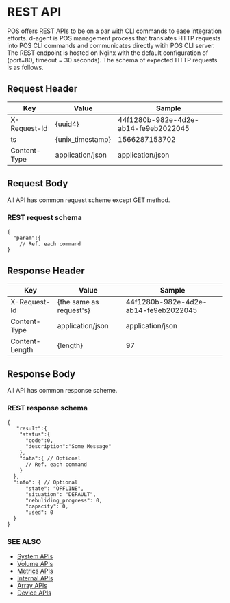 # REST API
POS offers REST APIs to be on a par with CLI commands to ease integration efforts. d-agent is POS management process that translates HTTP requests into POS CLI commands and communicates directly witih POS CLI server. The REST endpoint is hosted on Nginx with the default configuration of (port=80, timeout = 30 seconds). The schema of expected HTTP requests is as follows.

## Request Header


|Key|Value|Sample|
|---|---|---|
|X-Request-Id|{uuid4}|44f1280b-982e-4d2e-ab14-fe9eb2022045|
|ts|{unix_timestamp}|1566287153702|
|Content-Type|application/json|application/json|



## Request Body
All API has common request scheme except GET method.

### REST request schema
```
{
  "param":{
    // Ref. each command
}
```

## Response Header


| Key            | Value                   | Sample                               |
|----------------|-------------------------|--------------------------------------|
| X-Request-Id   | {the same as request's} | 44f1280b-982e-4d2e-ab14-fe9eb2022045 |
| Content-Type   | application/json        | application/json                     |
| Content-Length | {length}                | 97                                   |


## Response Body
All API has common response scheme.

### REST response schema
```
{
   "result":{
    "status":{
      "code":0,
      "description":"Some Message"
    },
    "data":{ // Optional
      // Ref. each command
    } 
  },
  "info": { // Optional
      "state": "OFFLINE",
      "situation": "DEFAULT",
      "rebuliding_progress": 0,
      "capacity": 0,
      "used": 0
  }
}
```

### SEE ALSO
- [System APIs](system_apis.md)
- [Volume APIs](volume_apis.md)
- [Metrics APIs](metrics_apis.md)
- [Internal APIs](internal_apis.md)
- [Array APIs](array_apis.md)
- [Device APIs](device_apis.md)

